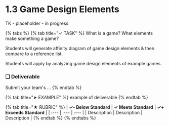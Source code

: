 # 1.3 Game Design Elements

TK - placeholder - in progress

{% tabs %}
{% tab title="✓ TASK" %}
What is a game? What elements make something a game?

Students will generate affinity diagram of game design elements & then compare to a reference list.

Students will apply by analyzing game design elements of example games.

### **❏ Deliverable**

Submit your team's ...
{% endtab %}

{% tab title="➤ EXAMPLE" %}
example of deliverable
{% endtab %}

{% tab title="★ RUBRIC" %}
| **✓- Below Standard** | **✓ Meets Standard** | **✓+ Exceeds Standard** |
| :--- | :--- | :--- |
| Description | Description | Description |
{% endtab %}
{% endtabs %}

